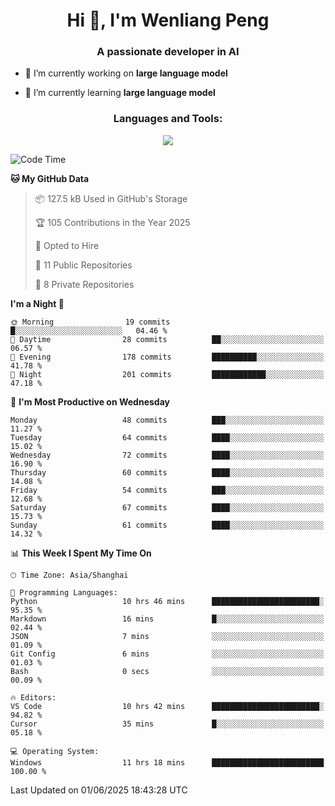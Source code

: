 <h1 align="center">Hi 👋, I'm Wenliang Peng</h1>
<h3 align="center">A passionate developer in AI</h3>

- 🔭 I’m currently working on **large language model**

- 🌱 I’m currently learning **large language model**

<!-- <h3 align="left">Connect with me:</h3> -->
<!-- <p align="left">
</p> -->

<h3 align="center">Languages and Tools:</h3>
<p align="center">
  <a href="https://skillicons.dev">
    <img src="https://skillicons.dev/icons?i=cpp,ros,docker,azure,git,linux,py,pytorch,cmake,githubactions,powershell,md&perline=6" />
  </a>
</p>


<!-- <p><img align="center" src="https://github-readme-stats.vercel.app/api/top-langs?username=bpwl0121&show_icons=true&locale=en&layout=compact" alt="bpwl0121" /></p> -->

<!-- <p><img align="center" src="https://github-readme-streak-stats.herokuapp.com/?user=bpwl0121&" alt="bpwl0121" /></p> -->

<!--START_SECTION:waka-->
![Code Time](http://img.shields.io/badge/Code%20Time-262%20hrs%2051%20mins-blue)

**🐱 My GitHub Data** 

> 📦 127.5 kB Used in GitHub's Storage 
 > 
> 🏆 105 Contributions in the Year 2025
 > 
> 💼 Opted to Hire
 > 
> 📜 11 Public Repositories 
 > 
> 🔑 8 Private Repositories 
 > 
**I'm a Night 🦉** 

```text
🌞 Morning                19 commits          █░░░░░░░░░░░░░░░░░░░░░░░░   04.46 % 
🌆 Daytime                28 commits          ██░░░░░░░░░░░░░░░░░░░░░░░   06.57 % 
🌃 Evening                178 commits         ██████████░░░░░░░░░░░░░░░   41.78 % 
🌙 Night                  201 commits         ████████████░░░░░░░░░░░░░   47.18 % 
```
📅 **I'm Most Productive on Wednesday** 

```text
Monday                   48 commits          ███░░░░░░░░░░░░░░░░░░░░░░   11.27 % 
Tuesday                  64 commits          ████░░░░░░░░░░░░░░░░░░░░░   15.02 % 
Wednesday                72 commits          ████░░░░░░░░░░░░░░░░░░░░░   16.90 % 
Thursday                 60 commits          ████░░░░░░░░░░░░░░░░░░░░░   14.08 % 
Friday                   54 commits          ███░░░░░░░░░░░░░░░░░░░░░░   12.68 % 
Saturday                 67 commits          ████░░░░░░░░░░░░░░░░░░░░░   15.73 % 
Sunday                   61 commits          ████░░░░░░░░░░░░░░░░░░░░░   14.32 % 
```


📊 **This Week I Spent My Time On** 

```text
🕑︎ Time Zone: Asia/Shanghai

💬 Programming Languages: 
Python                   10 hrs 46 mins      ████████████████████████░   95.35 % 
Markdown                 16 mins             █░░░░░░░░░░░░░░░░░░░░░░░░   02.44 % 
JSON                     7 mins              ░░░░░░░░░░░░░░░░░░░░░░░░░   01.09 % 
Git Config               6 mins              ░░░░░░░░░░░░░░░░░░░░░░░░░   01.03 % 
Bash                     0 secs              ░░░░░░░░░░░░░░░░░░░░░░░░░   00.09 % 

🔥 Editors: 
VS Code                  10 hrs 42 mins      ████████████████████████░   94.82 % 
Cursor                   35 mins             █░░░░░░░░░░░░░░░░░░░░░░░░   05.18 % 

💻 Operating System: 
Windows                  11 hrs 18 mins      █████████████████████████   100.00 % 
```


 Last Updated on 01/06/2025 18:43:28 UTC
<!--END_SECTION:waka-->
